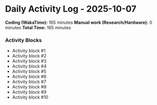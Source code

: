 # Daily Activity Log - 2025-10-07

**Coding (WakaTime):** 165 minutes
**Manual work (Research/Hardware):** 0 minutes
**Total Time:** 165 minutes

### Activity Blocks
- Activity block #1
- Activity block #2
- Activity block #3
- Activity block #4
- Activity block #5
- Activity block #6
- Activity block #7
- Activity block #8
- Activity block #9
- Activity block #10
